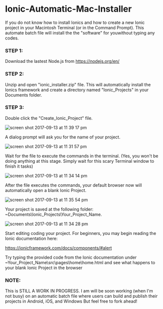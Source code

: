 # Ionic-Automatic-Mac-Installer

If you do not know how to install Ionics and how to create a new Ionic project in your Macintosh Terminal (or in the Command Prompt). This automate batch file will install the the "software" for youwithout typing any codes.


<h3> STEP 1:  </h3>

Download the lastest Node.js from https://nodejs.org/en/

<h3> STEP 2: </h3>
Unzip and open  "ionic_installer.zip" file. This will automatically install the Ionics framework and create a directory named "Ionic_Projects" in your Documents folder.

<h3> STEP 3: </h3>

Double click the "Create_Ionic_Project" file. 

![screen shot 2017-09-13 at 11 39 17 pm](https://user-images.githubusercontent.com/31100580/30386604-d028490a-98dc-11e7-898b-c4cd4199374d.png)


A dialog prompt will ask you for the name of your project. 

![screen shot 2017-09-13 at 11 31 57 pm](https://user-images.githubusercontent.com/31100580/30386205-d7eb1844-98db-11e7-9c6e-bdbf2f168a1c.png)


Wait for the file to execute the commands in the terminal. (Yes, you won't be doing anything at this stage. Simply wait for this scary Terminal window to finish it tasks)

![screen shot 2017-09-13 at 11 34 14 pm](https://user-images.githubusercontent.com/31100580/30386340-2aa849c6-98dc-11e7-9686-fbee8bab2f07.png)

After the file executes the commands, your default browser now will automatically open a blank Ionic Project. 

![screen shot 2017-09-13 at 11 35 54 pm](https://user-images.githubusercontent.com/31100580/30386424-5d472e2e-98dc-11e7-9ee2-3aff2cc68a6b.png)

Your project is saved at the following folder: ~Documents\Ionic_Projects\Your_Project_Name.

![screen shot 2017-09-13 at 11 34 28 pm](https://user-images.githubusercontent.com/31100580/30386383-3c2b2092-98dc-11e7-8284-fb58ac31465f.png)


Start editing coding your project. For beginners, you may begin reading the Ionic documentation here:

https://ionicframework.com/docs/components/#alert

Try typing the provided code from the Ionic documentation under ~Your_Project_Name\src\pages\home\home.html and see what happens to your blank Ionic Project in the browser




<h3>NOTE: </h3>

This is STILL A WORK IN PROGRESS. I am will be soon working (when I'm not busy) on an automatic batch file where users can build and publish their projects in Android, iOS, and Windows But feel free to fork ahead! 
